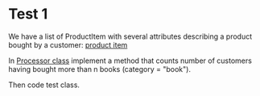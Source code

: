 # Test 1 

We have a list of ProductItem with several attributes describing a product bought by a customer: [product item](product_item.py)

In [Processor class](processor.py) implement a method that counts number of customers having bought more than n books (category = "book").

Then code test class.
